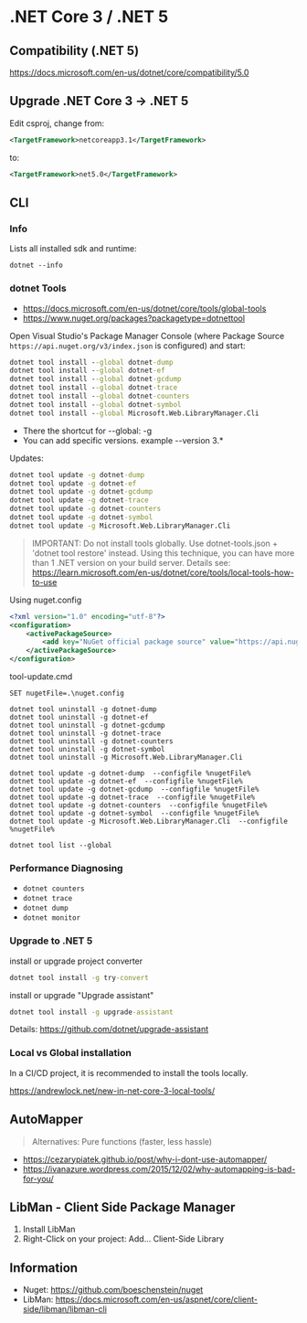 # .NET Core 3 / .NET 5

## Compatibility (.NET 5)

https://docs.microsoft.com/en-us/dotnet/core/compatibility/5.0

## Upgrade .NET Core 3 -> .NET 5

Edit csproj, change from:

```xml
<TargetFramework>netcoreapp3.1</TargetFramework>
```

to:

```xml
<TargetFramework>net5.0</TargetFramework>
```

## CLI

### Info

Lists all installed sdk and runtime:

`dotnet --info`

### dotnet Tools

- https://docs.microsoft.com/en-us/dotnet/core/tools/global-tools
- https://www.nuget.org/packages?packagetype=dotnettool

Open Visual Studio's Package Manager Console (where Package Source `https://api.nuget.org/v3/index.json` is configured) and start:

```cmd
dotnet tool install --global dotnet-dump  
dotnet tool install --global dotnet-ef  
dotnet tool install --global dotnet-gcdump  
dotnet tool install --global dotnet-trace  
dotnet tool install --global dotnet-counters  
dotnet tool install --global dotnet-symbol
dotnet tool install --global Microsoft.Web.LibraryManager.Cli
```

- There the shortcut for --global: -g
- You can add specific versions. example --version 3.*

Updates:

```cmd
dotnet tool update -g dotnet-dump  
dotnet tool update -g dotnet-ef  
dotnet tool update -g dotnet-gcdump  
dotnet tool update -g dotnet-trace  
dotnet tool update -g dotnet-counters  
dotnet tool update -g dotnet-symbol
dotnet tool update -g Microsoft.Web.LibraryManager.Cli
```

> IMPORTANT: Do not install tools globally. Use dotnet-tools.json + 'dotnet tool restore' instead. Using this technique, you can have more than 1 .NET version on your build server.
> Details see: <https://learn.microsoft.com/en-us/dotnet/core/tools/local-tools-how-to-use>

Using nuget.config

```xml
<?xml version="1.0" encoding="utf-8"?>
<configuration>
    <activePackageSource>
        <add key="NuGet official package source" value="https://api.nuget.org/v3/index.json" />
    </activePackageSource>
</configuration>
```

tool-update.cmd

```dos
SET nugetFile=.\nuget.config

dotnet tool uninstall -g dotnet-dump
dotnet tool uninstall -g dotnet-ef
dotnet tool uninstall -g dotnet-gcdump 
dotnet tool uninstall -g dotnet-trace
dotnet tool uninstall -g dotnet-counters
dotnet tool uninstall -g dotnet-symbol
dotnet tool uninstall -g Microsoft.Web.LibraryManager.Cli

dotnet tool update -g dotnet-dump  --configfile %nugetFile%
dotnet tool update -g dotnet-ef  --configfile %nugetFile%
dotnet tool update -g dotnet-gcdump  --configfile %nugetFile%
dotnet tool update -g dotnet-trace  --configfile %nugetFile%
dotnet tool update -g dotnet-counters  --configfile %nugetFile%
dotnet tool update -g dotnet-symbol  --configfile %nugetFile%
dotnet tool update -g Microsoft.Web.LibraryManager.Cli  --configfile %nugetFile%

dotnet tool list --global
```

### Performance Diagnosing

- `dotnet counters`
- `dotnet trace`
- `dotnet dump`
- `dotnet monitor`

### Upgrade to .NET 5

install or upgrade project converter

```cmd
dotnet tool install -g try-convert
```

install or upgrade "Upgrade assistant"

```cmd
dotnet tool install -g upgrade-assistant
```

Details: <https://github.com/dotnet/upgrade-assistant>

### Local vs Global installation

In a CI/CD project, it is recommended to install the tools locally.

<https://andrewlock.net/new-in-net-core-3-local-tools/>

## AutoMapper

>Alternatives: Pure functions (faster, less hassle)

- <https://cezarypiatek.github.io/post/why-i-dont-use-automapper/>
- <https://ivanazure.wordpress.com/2015/12/02/why-automapping-is-bad-for-you/>

## LibMan - Client Side Package Manager

1. Install LibMan
2. Right-Click on your project: Add... Client-Side Library

## Information

- Nuget: <https://github.com/boeschenstein/nuget>
- LibMan: <https://docs.microsoft.com/en-us/aspnet/core/client-side/libman/libman-cli>
